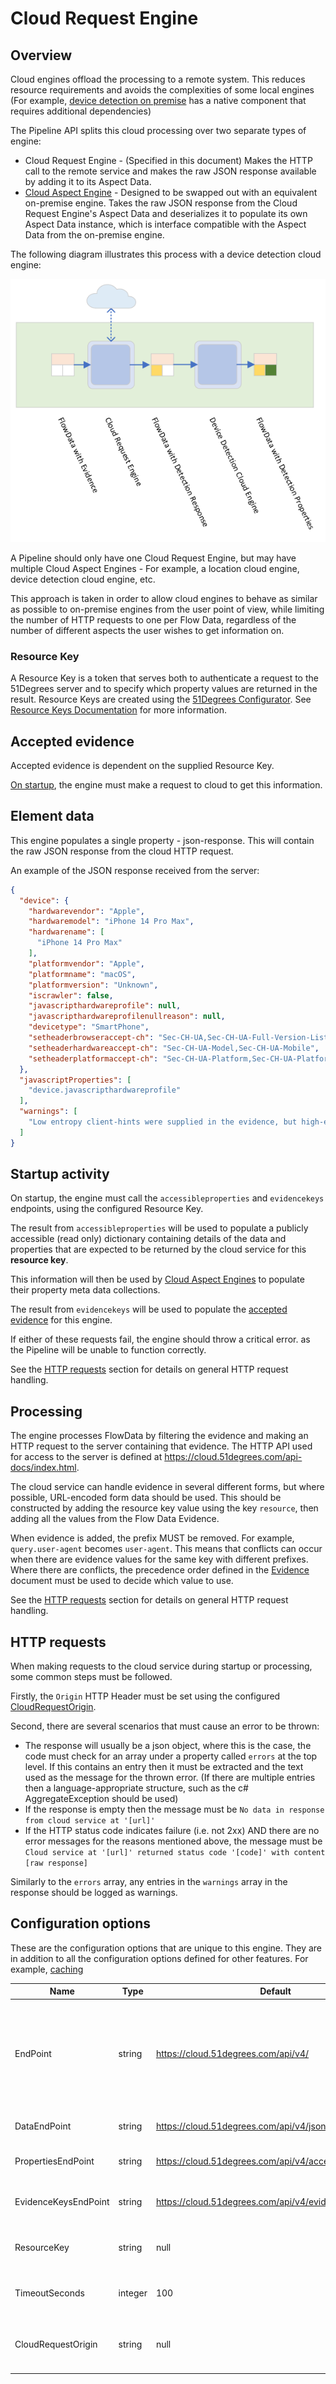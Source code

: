 # Cloud Request Engine

## Overview

Cloud engines offload the processing to a remote system. This reduces 
resource requirements and avoids the complexities of some local 
engines (For example, 
[device detection on premise](../../device-detection-specification/pipeline-elements/device-detection-on-premise.md) 
has a native component that requires additional dependencies) 

The Pipeline API splits this cloud processing over two separate types of 
engine:
- Cloud Request Engine - (Specified in this document) Makes the HTTP 
  call to the remote service and  makes the raw JSON response available 
  by adding it to its Aspect Data.
- [Cloud Aspect Engine](cloud-aspect-engine.md) - Designed to be swapped 
  out with an equivalent on-premise engine. Takes the raw JSON response 
  from the Cloud Request Engine's Aspect Data and deserializes it to 
  populate its own Aspect Data instance, which is interface compatible 
  with the Aspect Data from the on-premise engine.

The following diagram illustrates this process with a device detection
cloud engine:

![Cloud engine flow](../../../pipeline-specification/images/Device%20Detection%20Cloud%20Engine.png)

A Pipeline should only have one Cloud Request Engine, but may have 
multiple Cloud Aspect Engines - For example, a location cloud engine, 
device detection cloud engine, etc.

This approach is taken in order to allow cloud engines to behave as 
similar as possible to on-premise engines from the user point of view, 
while limiting the number of HTTP requests to one per Flow Data, regardless
of the number of different aspects the user wishes to get information on.

### Resource Key

A Resource Key is a token that serves both to authenticate a request to the 
51Degrees server and to specify which property values are returned in the 
result. Resource Keys are created using the 
[51Degrees Configurator](https://51degrees.com/documentation/4.4/_concepts__configurator.html). 
See [Resource Keys Documentation](https://51degrees.com/documentation/4.4/_info__resource_keys.html)
for more information.

## Accepted evidence

Accepted evidence is dependent on the supplied Resource Key.

[On startup](#startup-activity), the engine must make a request to cloud 
to get this information.

## Element data

This engine populates a single property - json-response. This will contain 
the raw JSON response from the cloud HTTP request.

An example of the JSON response received from the server:

```json
{
  "device": {
    "hardwarevendor": "Apple",
    "hardwaremodel": "iPhone 14 Pro Max",
    "hardwarename": [
      "iPhone 14 Pro Max"
    ],
    "platformvendor": "Apple",
    "platformname": "macOS",
    "platformversion": "Unknown",
    "iscrawler": false,
    "javascripthardwareprofile": null,
    "javascripthardwareprofilenullreason": null,
    "devicetype": "SmartPhone",
    "setheaderbrowseraccept-ch": "Sec-CH-UA,Sec-CH-UA-Full-Version-List,Sec-CH-UA-Mobile,Sec-CH-UA-Platform",
    "setheaderhardwareaccept-ch": "Sec-CH-UA-Model,Sec-CH-UA-Mobile",
    "setheaderplatformaccept-ch": "Sec-CH-UA-Platform,Sec-CH-UA-Platform-Version"
  },
  "javascriptProperties": [
    "device.javascripthardwareprofile"
  ],
  "warnings": [
    "Low entropy client-hints were supplied in the evidence, but high-entropy client-hints were not.\nThis will lead to less accurate results, and indicates that permissions were not set correctly in the original response to the browser.\nFor more info on client-hint permissions, see http://51degrees.me/documentation/4.4/_device_detection__features__user_agent_client_hints.html."
  ]
}
```

## Startup activity

On startup, the engine must call the `accessibleproperties` and `evidencekeys` 
endpoints, using the configured Resource Key.

The result from `accessibleproperties` will be used to populate a publicly 
accessible (read only) dictionary containing details of the data and 
properties that are expected to be returned by the cloud service for this 
**resource key**.

This information will then be used by [Cloud Aspect Engines](cloud-aspect-engine.md) 
to populate their property meta data collections.

The result from `evidencekeys` will be used to populate the 
[accepted evidence](#accepted-evidence) for this engine.

If either of these requests fail, the engine should throw a critical 
error. as the Pipeline will be unable to function correctly.

See the [HTTP requests](#http-requests) section for details on general 
HTTP request handling.

## Processing

The engine processes FlowData by filtering the evidence and making an HTTP 
request to the server containing that evidence. The HTTP API used for access to 
the server is defined at https://cloud.51degrees.com/api-docs/index.html.

The cloud service can handle evidence in several different forms, but where 
possible, URL-encoded form data should be used. This should be constructed 
by adding the resource key value using the key `resource`, then adding
all the values from the Flow Data Evidence.

When evidence is added, the prefix MUST be removed. 
For example, `query.user-agent` becomes `user-agent`.
This means that conflicts can occur when there are evidence values for the same
key with different prefixes. Where there are conflicts, the precedence order 
defined in the [Evidence](../features/evidence.md) document must be used to
decide which value to use.

See the [HTTP requests](#http-requests) section for details on general 
HTTP request handling.

## HTTP requests

When making requests to the cloud service during startup or processing, some
common steps must be followed.

Firstly, the `Origin` HTTP Header must be set using the configured 
[CloudRequestOrigin](#configuration-options).

Second, there are several scenarios that must cause an error to be thrown:

- The response will usually be a json object, where this is the case, the 
  code must check for an array under a property called `errors` at the top 
  level. If this contains an entry then it must be extracted and the text 
  used as the message for the thrown error. (If there are multiple entries 
  then a language-appropriate structure, such as the c\# AggregateException 
  should be used)
- If the response is empty then the message must be 
  `No data in response from cloud service at '[url]'`
- If the HTTP status code indicates failure (i.e. not 2xx) AND there are no 
  error messages for the reasons mentioned above, the message must be 
  `Cloud service at '[url]' returned status code '[code]' with content [raw response]`

Similarly to the `errors` array, any entries in the `warnings` array in the 
response should be logged as warnings.

## Configuration options

These are the configuration options that are unique to this engine. They 
are in addition to all the configuration options defined for other features. 
For example,
[caching](../../../pipeline-specification/part2/features/caching.md)

| **Name**             | **Type** | **Default**                                             | **Description**                                                                                                                                                                           |
|----------------------|----------|---------------------------------------------------------|-------------------------------------------------------------------------------------------------------------------------------------------------------------------------------------------|
| EndPoint             | string   | https://cloud.51degrees.com/api/v4/                     | The base URL for the cloud service. This will be suffixed with `json`, `accessibleproperties` or `evidencekeys` to form the complete URLs for the various endpoints called by the engine. |
| DataEndPoint         | string   | https://cloud.51degrees.com/api/v4/json                 | The URL for the cloud service data end point                                                                                                                                              |
| PropertiesEndPoint   | string   | https://cloud.51degrees.com/api/v4/accessibleproperties | The URL for the cloud service properties end point                                                                                                                                        |
| EvidenceKeysEndPoint | string   | https://cloud.51degrees.com/api/v4/evidencekeys         | The URL for the cloud service evidence keys end point                                                                                                                                     |
| ResourceKey          | string   | null                                                    | The Resource Key to use when making requests to the cloud service                                                                                                                         |
| TimeoutSeconds       | integer  | 100                                                     | The timeout to use when making requests to the cloud service                                                                                                                              |
| CloudRequestOrigin   | string   | null                                                    | The value to set the 'Origin' header to when making requests to the cloud service                                                                                                         |

